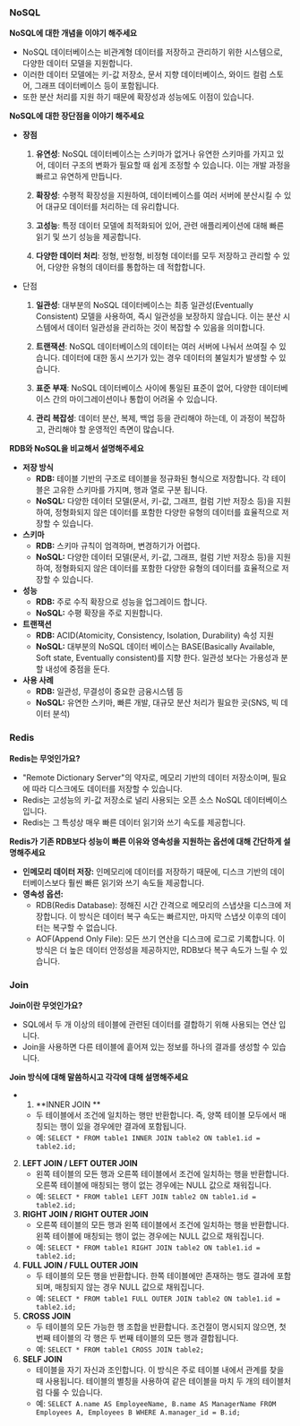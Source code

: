 ### NoSQL
**NoSQL에 대한 개념을 이야기 해주세요**
- NoSQL 데이터베이스는 비관계형 데이터를 저장하고 관리하기 위한 시스템으로, 다양한 데이터 모델을 지원합니다.
- 이러한 데이터 모델에는 키-값 저장소, 문서 지향 데이터베이스, 와이드 컬럼 스토어, 그래프 데이터베이스 등이 포함됩니다. 
- 또한 분산 처리를 지원 하기 때문에 확장성과 성능에도 이점이 있습니다.

**NoSQL에 대한 장단점을 이야기 해주세요**
- **장점**
	1. **유연성**: NoSQL 데이터베이스는 스키마가 없거나 유연한 스키마를 가지고 있어, 데이터 구조의 변화가 필요할 때 쉽게 조정할 수 있습니다. 이는 개발 과정을 빠르고 유연하게 만듭니다.
	
	2. **확장성**: 수평적 확장성을 지원하여, 데이터베이스를 여러 서버에 분산시킬 수 있어 대규모 데이터를 처리하는 데 유리합니다.
	
	3. **고성능**: 특정 데이터 모델에 최적화되어 있어, 관련 애플리케이션에 대해 빠른 읽기 및 쓰기 성능을 제공합니다.
	
	4. **다양한 데이터 처리**: 정형, 반정형, 비정형 데이터를 모두 저장하고 관리할 수 있어, 다양한 유형의 데이터를 통합하는 데 적합합니다.
- 단점
	1. **일관성**: 대부분의 NoSQL 데이터베이스는 최종 일관성(Eventually Consistent) 모델을 사용하여, 즉시 일관성을 보장하지 않습니다. 이는 분산 시스템에서 데이터 일관성을 관리하는 것이 복잡할 수 있음을 의미합니다.
	
	2. **트랜잭션**: NoSQL 데이터베이스의 데이터는 여러 서버에 나눠서 쓰여질 수 있습니다. 데이터에 대한 동시 쓰기가 있는 경우 데이터의 불일치가 발생할 수 있습니다.
	
	3. **표준 부재**: NoSQL 데이터베이스 사이에 통일된 표준이 없어, 다양한 데이터베이스 간의 마이그레이션이나 통합이 어려울 수 있습니다.
	
	4. **관리 복잡성**: 데이터 분산, 복제, 백업 등을 관리해야 하는데, 이 과정이 복잡하고, 관리해야 할 운영적인 측면이 많습니다.

**RDB와 NoSQL을 비교해서 설명해주세요**
- **저장 방식**
	- **RDB:** 테이블 기반의 구조로 테이블을 정규화된 형식으로 저장합니다. 각 테이블은 고유한 스키마를 가지며, 행과 열로 구분 됩니다.
	- **NoSQL:** 다양한 데이터 모델(문서, 키-값, 그래프, 컬럼 기반 저장소 등)을 지원하여, 정형화되지 않은 데이터를 포함한 다양한 유형의 데이터를 효율적으로 저장할 수 있습니다.
- **스키마**
	- **RDB:** 스키마 규칙이 엄격하며, 변경하기가 어렵다. 
	- **NoSQL:** 다양한 데이터 모델(문서, 키-값, 그래프, 컬럼 기반 저장소 등)을 지원하여, 정형화되지 않은 데이터를 포함한 다양한 유형의 데이터를 효율적으로 저장할 수 있습니다.
- **성능**
	- **RDB:** 주로 수직 확장으로 성능을 업그레이드 합니다.
	- **NoSQL:** 수평 확장을 주로 지원합니다.
- **트랜잭션**
	- **RDB:** ACID(Atomicity, Consistency, Isolation, Durability) 속성 지원
	- **NoSQL:** 대부분의 NoSQL 데이터 베이스는 BASE(Basically Available, Soft state, Eventually consistent)를 지향 한다. 일관성 보다는 가용성과 분할 내성에 중점을 둔다.
- **사용 사례**
	- **RDB:** 일관성, 무결성이 중요한 금융시스템 등
	- **NoSQL:** 유연한 스키마, 빠른 개발, 대규모 분산 처리가 필요한 곳(SNS, 빅 데이터 분석)

### Redis
**Redis는 무엇인가요?**
- "Remote Dictionary Server"의 약자로, 메모리 기반의 데이터 저장소이며, 필요에 따라 디스크에도 데이터를 저장할 수 있습니다.
- Redis는 고성능의 키-값 저장소로 널리 사용되는 오픈 소스 NoSQL 데이터베이스입니다. 
- Redis는 그 특성상 매우 빠른 데이터 읽기와 쓰기 속도를 제공합니다.

**Redis가 기존 RDB보다 성능이 빠른 이유와 영속성을 지원하는 옵션에 대해 간단하게 설명해주세요**
- **인메모리 데이터 저장:** 인메모리에 데이터를 저장하기 때문에, 디스크 기반의 데이터베이스보다 훨씬 빠른 읽기와 쓰기 속도들 제공합니다.
- **영속성 옵션:**
	- RDB(Redis Database): 정해진 시간 간격으로 메모리의 스냅샷을 디스크에 저장합니다. 이 방식은 데이터 복구 속도는 빠르지만, 마지막 스냅샷 이후의 데이터는 복구할 수 없습니다.
	- AOF(Append Only File): 모든 쓰기 연산을 디스크에 로그로 기록합니다. 이 방식은 더 높은 데이터 안정성을 제공하지만, RDB보다 복구 속도가 느릴 수 있습니다.


### Join
**Join이란 무엇인가요?**
- SQL에서 두 개 이상의 테이블에 관련된 데이터를 결합하기 위해 사용되는 연산 입니다.
- Join을 사용하면 다른 테이블에 흩어져 있는 정보를 하나의 결과를 생성할 수 있습니다. 

**Join 방식에 대해 말씀하시고 각각에 대해 설명해주세요**
- 1. **INNER JOIN **
    - 두 테이블에서 조건에 일치하는 행만 반환합니다. 즉, 양쪽 테이블 모두에서 매칭되는 행이 있을 경우에만 결과에 포함됩니다.
    - 예: `SELECT * FROM table1 INNER JOIN table2 ON table1.id = table2.id;`
2. **LEFT JOIN  / LEFT OUTER JOIN**
    - 왼쪽 테이블의 모든 행과 오른쪽 테이블에서 조건에 일치하는 행을 반환합니다. 오른쪽 테이블에 매칭되는 행이 없는 경우에는 NULL 값으로 채워집니다.
    - 예: `SELECT * FROM table1 LEFT JOIN table2 ON table1.id = table2.id;`
3. **RIGHT JOIN / RIGHT OUTER JOIN**
    - 오른쪽 테이블의 모든 행과 왼쪽 테이블에서 조건에 일치하는 행을 반환합니다. 왼쪽 테이블에 매칭되는 행이 없는 경우에는 NULL 값으로 채워집니다.
    - 예: `SELECT * FROM table1 RIGHT JOIN table2 ON table1.id = table2.id;`
4. **FULL JOIN / FULL OUTER JOIN**
    - 두 테이블의 모든 행을 반환합니다. 한쪽 테이블에만 존재하는 행도 결과에 포함되며, 매칭되지 않는 경우 NULL 값으로 채워집니다.
    - 예: `SELECT * FROM table1 FULL OUTER JOIN table2 ON table1.id = table2.id;`
5. **CROSS JOIN**
    - 두 테이블의 모든 가능한 행 조합을 반환합니다. 조건절이 명시되지 않으면, 첫 번째 테이블의 각 행은 두 번째 테이블의 모든 행과 결합됩니다.
    - 예: `SELECT * FROM table1 CROSS JOIN table2;`
6. **SELF JOIN**
    - 테이블을 자기 자신과 조인합니다. 이 방식은 주로 테이블 내에서 관계를 찾을 때 사용됩니다. 테이블의 별칭을 사용하여 같은 테이블을 마치 두 개의 테이블처럼 다룰 수 있습니다.
    - 예: `SELECT A.name AS EmployeeName, B.name AS ManagerName FROM Employees A, Employees B WHERE A.manager_id = B.id;`